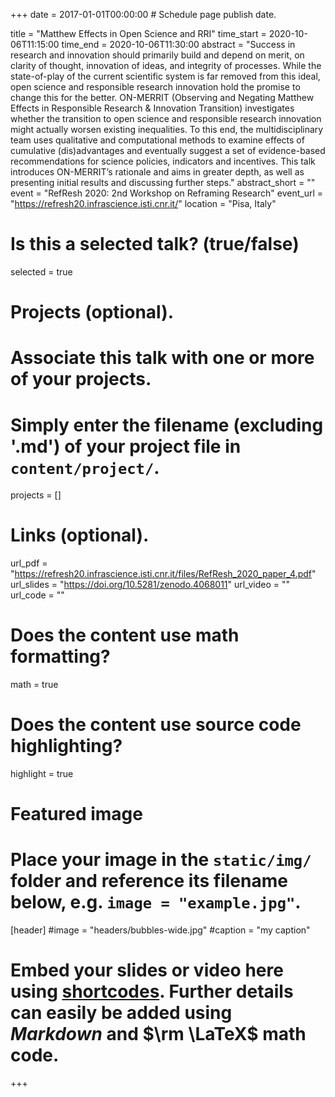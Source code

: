 +++
date = 2017-01-01T00:00:00  # Schedule page publish date.

title = "Matthew Effects in Open Science and RRI"
time_start = 2020-10-06T11:15:00
time_end = 2020-10-06T11:30:00
abstract = "Success in research and innovation should primarily build and depend on merit, on clarity of thought, innovation of ideas, and integrity of processes. While the state-of-play of the current scientific system is far removed from this ideal, open science and responsible research innovation hold the promise to change this for the better. ON-MERRIT (Observing and Negating Matthew Effects in Responsible Research & Innovation Transition) investigates whether the transition to open science and responsible research innovation might actually worsen existing inequalities. To this end, the multidisciplinary team uses qualitative and computational methods to examine effects of cumulative (dis)advantages and eventually suggest a set of evidence-based recommendations for science policies, indicators and incentives. This talk introduces ON-MERRIT’s rationale and aims in greater depth, as well as presenting initial results and discussing further steps."
abstract_short = ""
event = "RefResh 2020: 2nd Workshop on Reframing Research"
event_url = "https://refresh20.infrascience.isti.cnr.it/"
location = "Pisa, Italy"

# Is this a selected talk? (true/false)
selected = true

# Projects (optional).
#   Associate this talk with one or more of your projects.
#   Simply enter the filename (excluding '.md') of your project file in `content/project/`.
projects = []

# Links (optional).
url_pdf = "https://refresh20.infrascience.isti.cnr.it/files/RefResh_2020_paper_4.pdf"
url_slides = "https://doi.org/10.5281/zenodo.4068011"
url_video = ""
url_code = ""

# Does the content use math formatting?
math = true

# Does the content use source code highlighting?
highlight = true

# Featured image
# Place your image in the `static/img/` folder and reference its filename below, e.g. `image = "example.jpg"`.
[header]
#image = "headers/bubbles-wide.jpg"
#caption = "my caption"

# Embed your slides or video here using [shortcodes](https://sourcethemes.com/academic/post/writing-markdown-latex/). Further details can easily be added using *Markdown* and $\rm \LaTeX$ math code.


+++

